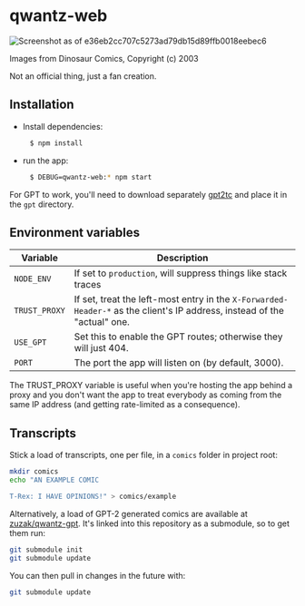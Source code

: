 # qwantz-web

![Screenshot as of e36eb2cc707c5273ad79db15d89ffb0018eebec6](https://i.imgur.com/ni5prch.png)

Images from Dinosaur Comics, Copyright (c) 2003

Not an official thing, just a fan creation.

## Installation

* Install dependencies:
```sh
     $ npm install
```

*  run the app:
```sh
     $ DEBUG=qwantz-web:* npm start
```

For GPT to work, you'll need to download separately [gpt2tc](https://bellard.org/nncp/gpt2tc.html)
and place it in the `gpt` directory.

## Environment variables

| Variable      | Description                                                                                                              |
|---------------|--------------------------------------------------------------------------------------------------------------------------|
| `NODE_ENV`    | If set to `production`, will suppress things like stack traces                                                           |
| `TRUST_PROXY` | If set, treat the left-most entry in the `X-Forwarded-Header-*` as the client's IP address, instead of the "actual" one. |
| `USE_GPT`     | Set this to enable the GPT routes; otherwise they will just 404.                                                         |
| `PORT`        | The port the app will listen on (by default, 3000).                                                                      |

The TRUST_PROXY variable is useful when you're hosting the app behind a proxy and
you don't want the app to treat everybody as coming from the same IP address (and
getting rate-limited as a consequence).

## Transcripts

Stick a load of transcripts, one per file, in a `comics` folder in project root:

```sh
mkdir comics
echo "AN EXAMPLE COMIC

T-Rex: I HAVE OPINIONS!" > comics/example
```

Alternatively, a load of GPT-2 generated comics are available at [zuzak/qwantz-gpt](https://github.com/zuzak/qwantz-gpt).
It's linked into this repository as a submodule, so to get them run:

```sh
git submodule init
git submodule update
```

You can then pull in changes in the future with:

```sh
git submodule update
```
